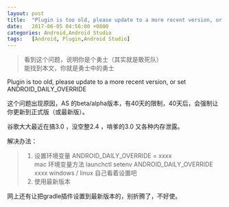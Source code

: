 ```yaml
---
layout: post
title:  "Plugin is too old, please update to a more recent version, or set ANDROID_DAILY_OVERRIDE"
date:   2017-06-05 04:56:00 +0800
categories: Android,Android Studio
tags:	[Android, Plugin,Android Studio]
---
```

 
>看到这个问题，说明你是个勇士（其实就是敢死队）  
>能找到本文，你就是勇士中的勇士


Plugin is too old, please update to a more recent version, or set ANDROID_DAILY_OVERRIDE

这个问题出现原因，AS 的beta/alpha版本，有40天的限制，40天后，会强制让你更新到正式版（或最新版）。

谷歌大大最近在搞3.0 ，没空整2.4 ，啃爹的3.0 又各种内存泄露。

解决办法：
> 1. 设置环境变量 ANDROID_DAILY_OVERRIDE = xxxx   
>    mac 环境变量方法 launchctl setenv ANDROID_DAILY_OVERRIDE xxxx
>    windows / linux 自己看着设置吧
> 2. 使用最新版本

网上还有让把gradle插件设置到最新版本的，别折腾了，不好使。